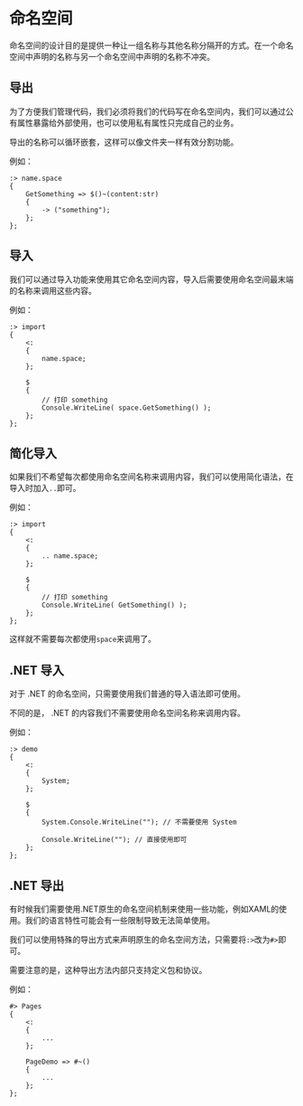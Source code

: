 # 命名空间
命名空间的设计目的是提供一种让一组名称与其他名称分隔开的方式。在一个命名空间中声明的名称与另一个命名空间中声明的名称不冲突。

## 导出
为了方便我们管理代码，我们必须将我们的代码写在命名空间内，我们可以通过公有属性暴露给外部使用，也可以使用私有属性只完成自己的业务。

导出的名称可以循环嵌套，这样可以像文件夹一样有效分割功能。

例如：
```
:> name.space
{
    GetSomething => $()~(content:str)
    {
        -> ("something");
    };
};
```
## 导入
我们可以通过导入功能来使用其它命名空间内容，导入后需要使用命名空间最末端的名称来调用这些内容。

例如：
```
:> import
{
    <:
    {
        name.space;
    };

    $
    {
        // 打印 something
        Console.WriteLine( space.GetSomething() );
    };
};
```
## 简化导入
如果我们不希望每次都使用命名空间名称来调用内容，我们可以使用简化语法，在导入时加入`..`即可。

例如：
```
:> import
{
    <:
    {
        .. name.space;
    };

    $
    {
        // 打印 something
        Console.WriteLine( GetSomething() );
    };
};
```
这样就不需要每次都使用`space`来调用了。
## .NET 导入
对于 .NET 的命名空间，只需要使用我们普通的导入语法即可使用。

不同的是， .NET 的内容我们不需要使用命名空间名称来调用内容。

例如：
```
:> demo
{
    <:
    {
        System;
    };

    $
    {
        System.Console.WriteLine(""); // 不需要使用 System

        Console.WriteLine(""); // 直接使用即可
    };
};
```
## .NET 导出
有时候我们需要使用.NET原生的命名空间机制来使用一些功能，例如XAML的使用。我们的语言特性可能会有一些限制导致无法简单使用。

我们可以使用特殊的导出方式来声明原生的命名空间方法，只需要将`:>`改为`#>`即可。

需要注意的是，这种导出方法内部只支持定义包和协议。

例如：
```
#> Pages
{
    <:
    {
        ...
    };

    PageDemo => #~()
    {
        ...
    };
};
```